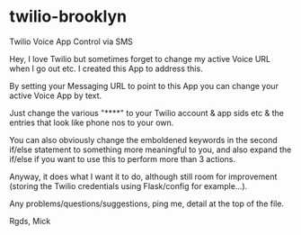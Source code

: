 twilio-brooklyn
===============

Twilio Voice App Control via SMS

Hey, I love Twilio but sometimes forget to change my active Voice URL when I go out etc. I created this App to address this.

By setting your Messaging URL to point to this App you can change your active Voice App by text.

Just change the various "****" to your Twilio account & app sids etc & the entries that look like phone nos to your own.

You can also obviously change the emboldened keywords in the second if/else statement to something more meaningful to you,
and also expand the if/else if you want to use this to perform more than 3 actions.

Anyway, it does what I want it to do, although still room for improvement (storing the Twilio credentials using Flask/config 
for example...). 

Any problems/questions/suggestions, ping me, detail at the top of the file.

Rgds, Mick
